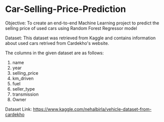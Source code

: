 # Car-Selling-Price-Prediction

Objective: To create an end-to-end Machine Learning project to predict the selling price of used cars using Random Forest Regressor model

Dataset: This dataset was retrieved from Kaggle and contains information about used cars retrived from Cardekho's website. 

The columns in the given dataset are as follows:

1. name
2. year
3. selling_price
4. km_driven
5. fuel
6. seller_type
7. transmission
8. Owner

Dataset Link: https://www.kaggle.com/nehalbirla/vehicle-dataset-from-cardekho
